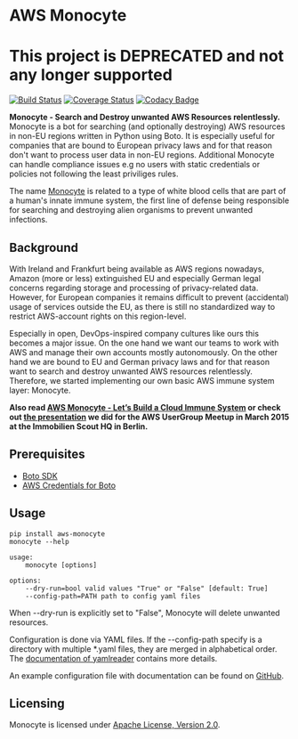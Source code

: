 # AWS Monocyte
# This project is DEPRECATED and not any longer supported

[![Build Status](https://api.travis-ci.org/ImmobilienScout24/aws-monocyte.svg?branch=master)](https://travis-ci.org/ImmobilienScout24/aws-monocyte)
[![Coverage Status](https://coveralls.io/repos/ImmobilienScout24/aws-monocyte/badge.svg)](https://coveralls.io/r/ImmobilienScout24/aws-monocyte)
[![Codacy Badge](https://www.codacy.com/project/badge/ab632d7511e14a7ebfd47a797ced7b62)](https://www.codacy.com/public/jan_1691/aws-monocyte_2)

**Monocyte - Search and Destroy unwanted AWS Resources relentlessly.**
Monocyte is a bot for searching (and optionally destroying) AWS resources in non-EU regions written in Python using Boto.
It is especially useful for companies that are bound to European privacy laws and for that reason don't want to process user data in non-EU regions. Additional Monocyte can handle compliance issues e.g no users with static credentials or policies not following the least priviliges rules.

The name [Monocyte](https://en.wikipedia.org/wiki/Monocyte) is related to a type of white blood cells that are part of a human's innate immune system, the first line of defense being responsible for searching and destroying alien organisms to prevent unwanted infections.

## Background
With Ireland and Frankfurt being available as AWS regions nowadays, Amazon (more or less) extinguished 
EU and especially German legal concerns regarding storage and processing of privacy-related data.
However, for European companies it remains difficult to prevent (accidental) usage of services outside the EU, 
as there is still no standardized way to restrict AWS-account rights on this region-level.

Especially in open, DevOps-inspired company cultures like ours this becomes a major issue. 
On the one hand we want our teams to work with AWS and manage their own accounts mostly autonomously.
On the other hand we are bound to EU and German privacy laws and for that reason want to search and destroy 
unwanted AWS resources relentlessly. Therefore, we started implementing our own basic AWS immune system layer: Monocyte.

**Also read [AWS Monocyte - Let’s Build a Cloud Immune System](http://jan.brennenstuhl.me/2015/03/18/cloud-privacy-aws-monocyte.html) or 
check out [the presentation](https://dl.dropboxusercontent.com/u/1874278/datahackit/AWS-Monocyte.pdf) we did for the AWS UserGroup Meetup in March 2015 at the Immobilien Scout HQ in Berlin.**

## Prerequisites
- [Boto SDK](http://docs.pythonboto.org/en/latest/getting_started.html)
- [AWS Credentials for Boto](http://docs.pythonboto.org/en/latest/boto_config_tut.html#credentials)

## Usage
```
pip install aws-monocyte
monocyte --help

usage:
    monocyte [options]

options:
    --dry-run=bool valid values "True" or "False" [default: True]
    --config-path=PATH path to config yaml files
```
When --dry-run is explicitly set to "False", Monocyte will delete unwanted resources.

Configuration is done via YAML files. If the --config-path specify is a directory with multiple \*.yaml files, they are merged in alphabetical order. The [documentation of yamlreader](https://github.com/ImmobilienScout24/yamlreader) contains more details.

An example configuration file with documentation can be found on [GitHub](https://github.com/ImmobilienScout24/aws-monocyte/blob/master/src/main/config/config.yaml-dist).

## Licensing 
Monocyte is licensed under [Apache License, Version 2.0](https://github.com/ImmobilienScout24/aws-monocyte/blob/master/LICENSE.txt).
